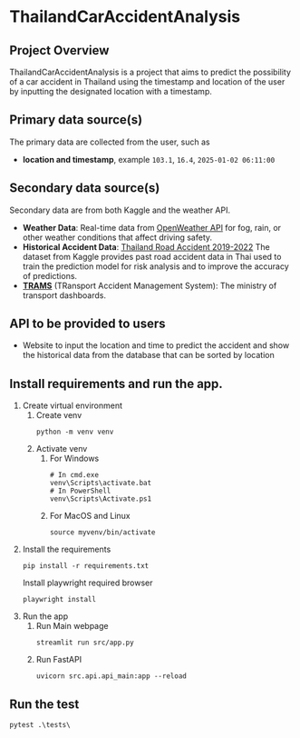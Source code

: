 # ThailandCarAccidentAnalysis
## **Project Overview**
ThailandCarAccidentAnalysis is a project that aims to predict the possibility of a car accident in Thailand using the timestamp and location of the user by inputting the designated location with a timestamp.

## **Primary data source(s)**
The primary data are collected from the user, such as

 - **location and timestamp**, example `103.1`, `16.4`, `2025-01-02 06:11:00`

## **Secondary data source(s)**
Secondary data are from both Kaggle and the weather API.

 - **Weather Data**: Real-time data from [OpenWeather API](https://www.weatherapi.com/weather/q/bangkok-2366981?utm_source=chatgpt.com) for fog, rain, or other weather conditions that affect driving safety.
 - **Historical Accident Data**:  [Thailand Road Accident 2019-2022](https://www.kaggle.com/datasets/thaweewatboy/thailand-road-accident-2019-2022?utm_source=chatgpt.com) The dataset from Kaggle provides past road accident data in Thai used to train the prediction model for risk analysis and to improve the accuracy of predictions.
 - **[TRAMS](https://trams.mot.go.th/dashboard_report)** (TRansport Accident Management System): The ministry of transport dashboards.

## **API to be provided to users**
 - Website to input the location and time to predict the accident and show the historical data from the database that can be sorted by location

## Install requirements and run the app.
 1. Create virtual environment
    1. Create venv
        ```shell
        python -m venv venv
        ```
    2. Activate venv
       1. For Windows
            ```shell
            # In cmd.exe
            venv\Scripts\activate.bat
            # In PowerShell
            venv\Scripts\Activate.ps1
            ```
       3. For MacOS and Linux
            ```shell
            source myvenv/bin/activate
            ```
 2. Install the requirements
    ```shell
    pip install -r requirements.txt
    ```
    Install playwright required browser
    ```shell
    playwright install
    ```
 3. Run the app
     1. Run Main webpage
          ```shell
          streamlit run src/app.py
          ```
     2. Run FastAPI
          ```shell
          uvicorn src.api.api_main:app --reload   
          ```

## Run the test
  ```shell
  pytest .\tests\
  ```